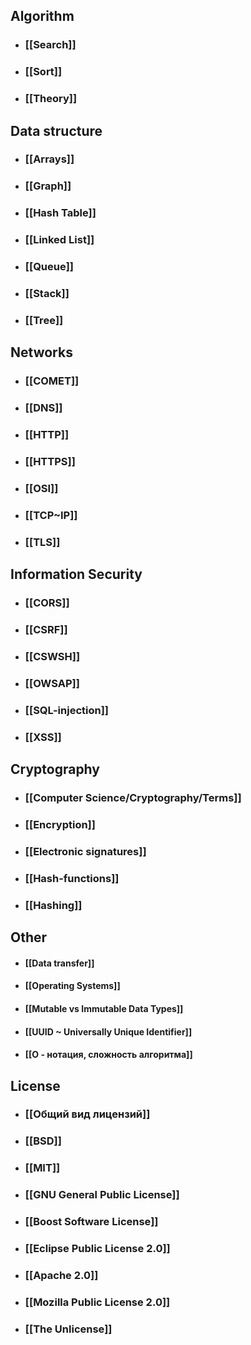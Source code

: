 ## Algorithm
- ### [[Search]]
- ### [[Sort]]
- ### [[Theory]]
## Data structure
- ### [[Arrays]]
- ### [[Graph]]
- ### [[Hash Table]]
- ### [[Linked List]]
- ### [[Queue]]
- ### [[Stack]]
- ### [[Tree]]
## Networks
- ### [[COMET]]
- ### [[DNS]]
- ### [[HTTP]]
- ### [[HTTPS]]
- ### [[OSI]]
- ### [[TCP~IP]]
- ### [[TLS]]
## Information Security
- ### [[CORS]]
- ### [[CSRF]]
- ### [[CSWSH]]
- ### [[OWSAP]]
- ### [[SQL-injection]]
- ### [[XSS]]
## Cryptography
- ### [[Computer Science/Cryptography/Terms]]
- ### [[Encryption]]
- ### [[Electronic signatures]]
- ### [[Hash-functions]]
- ### [[Hashing]]
## Other
- #### [[Data transfer]]
- #### [[Operating Systems]]
- #### [[Mutable vs Immutable Data Types]]
- #### [[UUID ~ Universally Unique Identifier]]
- #### [[O - нотация, сложность алгоритма]]
## License
- ### [[Общий вид лицензий]]
- ### [[BSD]]
- ### [[MIT]]
- ### [[GNU General Public License]]
- ### [[Boost Software License]]
- ### [[Eclipse Public License 2.0]]
- ### [[Apache 2.0]]
- ### [[Mozilla Public License 2.0]]
- ### [[The Unlicense]]
